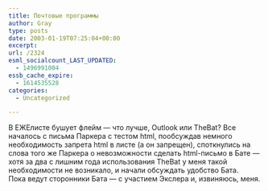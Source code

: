 ```yaml
---
title: Почтовые программы
author: Gray
type: posts
date: 2003-01-19T07:25:04+00:00
excerpt:
url: /2324
esml_socialcount_LAST_UPDATED:
  - 1496991004
essb_cache_expire:
  - 1614535528
categories:
  - Uncategorized

---
```








В ЕЖЕлисте бушует флейм &#8212; что лучше, Outlook или TheBat? Все началось с письма Паркера с тестом html, пообсуждав немного необходимость запрета html в листе (а он запрещен), споткнулись на слова того же Паркера о невозможности сделать html-письмо в Бате &#8212; хотя за два с лишним года использования TheBat у меня такой необходимости не возникало, и начали обсуждать удобство Бата.  
Пока ведут сторонники Бата &#8212; с участием Экслера и, извиняюсь, меня.